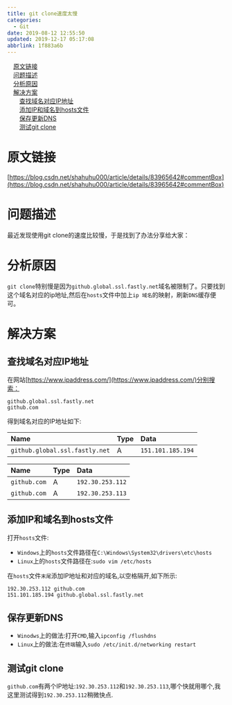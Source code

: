 ```yaml
---
title: git clone速度太慢
categories: 
  - Git
date: 2019-08-12 12:55:50
updated: 2019-12-17 05:17:08
abbrlink: 1f883a6b
---
```

<div id='my_toc'><a href="/blog/1f883a6b/#原文链接" class="header_1">原文链接</a><br><a href="/blog/1f883a6b/#问题描述" class="header_1">问题描述</a><br><a href="/blog/1f883a6b/#分析原因" class="header_1">分析原因</a><br><a href="/blog/1f883a6b/#解决方案" class="header_1">解决方案</a><br><a href="/blog/1f883a6b/#查找域名对应IP地址" class="header_2">查找域名对应IP地址</a><br><a href="/blog/1f883a6b/#添加IP和域名到hosts文件" class="header_2">添加IP和域名到hosts文件</a><br><a href="/blog/1f883a6b/#保存更新DNS" class="header_2">保存更新DNS</a><br><a href="/blog/1f883a6b/#测试git-clone" class="header_2">测试git clone</a><br></div>
<style>.header_1{margin-left: 1em;}.header_2{margin-left: 2em;}.header_3{margin-left: 3em;}.header_4{margin-left: 4em;}.header_5{margin-left: 5em;}.header_6{margin-left: 6em;}</style>
<!--more-->
<script>if (navigator.platform.search('arm')==-1){document.getElementById('my_toc').style.display = 'none';}var e,p = document.getElementsByTagName('p');while (p.length>0) {e = p[0];e.parentElement.removeChild(e);}</script>

<!--end-->
# 原文链接
[https://blog.csdn.net/shahuhu000/article/details/83965642#commentBox](https://blog.csdn.net/shahuhu000/article/details/83965642#commentBox)
# 问题描述 #
最近发现使用git clone的速度比较慢，于是找到了办法分享给大家：
# 分析原因 #
`git clone`特别慢是因为`github.global.ssl.fastly.net`域名被限制了。只要找到这个域名对应的ip地址,然后在`hosts`文件中加上`ip 域名`的映射，刷新`DNS`缓存便可。
# 解决方案 #
## 查找域名对应IP地址 ##
在网站[https://www.ipaddress.com/](https://www.ipaddress.com/)分别搜索：
```
github.global.ssl.fastly.net
github.com
```
得到域名对应的IP地址如下:

|Name|Type|Data|
|:---|:---|:---|
|`github.global.ssl.fastly.net`|A|`151.101.185.194`|

|Name|Type|Data|
|:---|:---|:---|
|`github.com`|A|`192.30.253.112`|
|`github.com`|A|`192.30.253.113`|
## 添加IP和域名到hosts文件 ##
打开`hosts`文件:
- `Windows`上的`hosts`文件路径在`C:\Windows\System32\drivers\etc\hosts`
- `Linux`上的`hosts`文件路径在:`sudo vim /etc/hosts`

在`hosts`文件`末尾`添加IP地址和对应的域名,以空格隔开,如下所示:
```
192.30.253.112 github.com
151.101.185.194 github.global.ssl.fastly.net
```
## 保存更新DNS ##
- `Winodws`上的做法:打开`CMD`,输入`ipconfig /flushdns`
- `Linux`上的做法:在`终端`输入`sudo /etc/init.d/networking restart`

## 测试git clone ##
`github.com`有两个IP地址:`192.30.253.112`和`192.30.253.113`,哪个快就用哪个,我这里测试得到`192.30.253.112`稍微快点.
